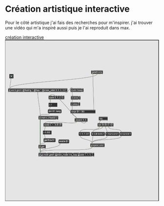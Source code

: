 # Création artistique interactive
Pour le côté artistique j'ai fais des recherches pour m'inspirer. j'ai trouver une vidéo qui m'a inspiré aussi puis je l'ai reproduit dans max.

[création interactive](https://youtu.be/qpILdWYjV24)
![max](medias/max.PNG)
